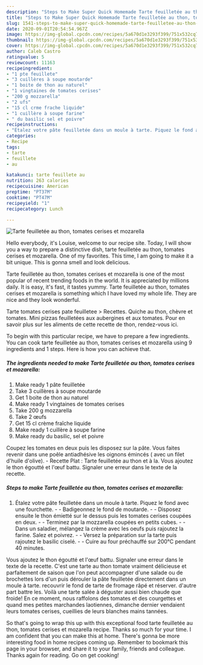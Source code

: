 ```yaml
---
description: "Steps to Make Super Quick Homemade Tarte feuilletée au thon, tomates cerises et mozarella"
title: "Steps to Make Super Quick Homemade Tarte feuilletée au thon, tomates cerises et mozarella"
slug: 1541-steps-to-make-super-quick-homemade-tarte-feuilletee-au-thon-tomates-cerises-et-mozarella
date: 2020-09-01T20:54:54.967Z
image: https://img-global.cpcdn.com/recipes/5a670d1e3293f399/751x532cq70/tarte-feuilletee-au-thon-tomates-cerises-et-mozarella-photo-principale-de-la-recette.jpg
thumbnail: https://img-global.cpcdn.com/recipes/5a670d1e3293f399/751x532cq70/tarte-feuilletee-au-thon-tomates-cerises-et-mozarella-photo-principale-de-la-recette.jpg
cover: https://img-global.cpcdn.com/recipes/5a670d1e3293f399/751x532cq70/tarte-feuilletee-au-thon-tomates-cerises-et-mozarella-photo-principale-de-la-recette.jpg
author: Caleb Castro
ratingvalue: 5
reviewcount: 11163
recipeingredient:
- "1 pte feuillete"
- "3 cuillères à soupe moutarde"
- "1 boite de thon au naturel"
- "1 vingtaines de tomates cerises"
- "200 g mozzarella"
- "2 ufs"
- "15 cl crme frache liquide"
- "1 cuillère à soupe farine"
- " du basilic sel et poivre"
recipeinstructions:
- "Étalez votre pâte feuilletée dans un moule à tarte. Piquez le fond avec une fourchette.  Badigeonnez le fond de moutarde.  Disposez ensuite le thon émietté sur le dessus puis les tomates cerises coupées en deux.  Terminez par la mozzarella coupées en petits cubes.  Dans un saladier, mélangez la crème avec les oeufs puis rajoutez la farine. Salez et poivrez.  Versez la préparation sur la tarte puis rajoutez le basilic ciselé.  Cuire au four préchauffé sur 200°C pendant 40 minutes."
categories:
- Recipe
tags:
- tarte
- feuillete
- au

katakunci: tarte feuillete au 
nutrition: 263 calories
recipecuisine: American
preptime: "PT37M"
cooktime: "PT47M"
recipeyield: "1"
recipecategory: Lunch

---
```



![Tarte feuilletée au thon, tomates cerises et mozarella](https://img-global.cpcdn.com/recipes/5a670d1e3293f399/751x532cq70/tarte-feuilletee-au-thon-tomates-cerises-et-mozarella-photo-principale-de-la-recette.jpg)

Hello everybody, it's Louise, welcome to our recipe site. Today, I will show you a way to prepare a distinctive dish, tarte feuilletée au thon, tomates cerises et mozarella. One of my favorites. This time, I am going to make it a bit unique. This is gonna smell and look delicious.

Tarte feuilletée au thon, tomates cerises et mozarella is one of the most popular of recent trending foods in the world. It is appreciated by millions daily. It is easy, it's fast, it tastes yummy. Tarte feuilletée au thon, tomates cerises et mozarella is something which I have loved my whole life. They are nice and they look wonderful.

Tarte tomates cerises pate feuilletee &gt; Recettes. Quiche au thon, chèvre et tomates. Mini pizzas feuilletées aux aubergines et aux tomates. Pour en savoir plus sur les aliments de cette recette de thon, rendez-vous ici.


To begin with this particular recipe, we have to prepare a few ingredients. You can cook tarte feuilletée au thon, tomates cerises et mozarella using 9 ingredients and 1 steps. Here is how you can achieve that.

<!--inarticleads1-->

##### The ingredients needed to make Tarte feuilletée au thon, tomates cerises et mozarella:

1. Make ready 1 pâte feuilletée
1. Take 3 cuillères à soupe moutarde
1. Get 1 boite de thon au naturel
1. Make ready 1 vingtaines de tomates cerises
1. Take 200 g mozzarella
1. Take 2 œufs
1. Get 15 cl crème fraîche liquide
1. Make ready 1 cuillère à soupe farine
1. Make ready  du basilic, sel et poivre


Coupez les tomates en deux puis les disposez sur la pâte. Vous faites revenir dans une poêle antiadhésive les oignons émincés ( avec un filet d&#39;huile d&#39;olive). - Recette Plat : Tarte feuilletée au thon et à la. Vous ajoutez le thon égoutté et l&#39;œuf battu. Signaler une erreur dans le texte de la recette. 

<!--inarticleads2-->

##### Steps to make Tarte feuilletée au thon, tomates cerises et mozarella:

1. Étalez votre pâte feuilletée dans un moule à tarte. Piquez le fond avec une fourchette. -  - Badigeonnez le fond de moutarde. -  - Disposez ensuite le thon émietté sur le dessus puis les tomates cerises coupées en deux. -  - Terminez par la mozzarella coupées en petits cubes. -  - Dans un saladier, mélangez la crème avec les oeufs puis rajoutez la farine. Salez et poivrez. -  - Versez la préparation sur la tarte puis rajoutez le basilic ciselé. -  - Cuire au four préchauffé sur 200°C pendant 40 minutes.


Vous ajoutez le thon égoutté et l&#39;œuf battu. Signaler une erreur dans le texte de la recette. C&#39;est une tarte au thon tomate vraiment délicieuse et parfaitement de saison que l&#39;on peut accompagner d&#39;une salade ou de brochettes lors d&#39;un puis dérouler la pâte feuilletée directement dans un moule à tarte. recouvrir le fond de tarte de fromage râpé et réserver. d&#39;autre part battre les. Voilà une tarte salée à déguster aussi bien chaude que froide! En ce moment, nous raffolons des tomates et des courgettes et quand mes petites marchandes laotiennes, dimanche dernier vendaient leurs tomates cerises, cueillies de leurs blanches mains tannées. 

So that's going to wrap this up with this exceptional food tarte feuilletée au thon, tomates cerises et mozarella recipe. Thanks so much for your time. I am confident that you can make this at home. There's gonna be more interesting food in home recipes coming up. Remember to bookmark this page in your browser, and share it to your family, friends and colleague. Thanks again for reading. Go on get cooking!
